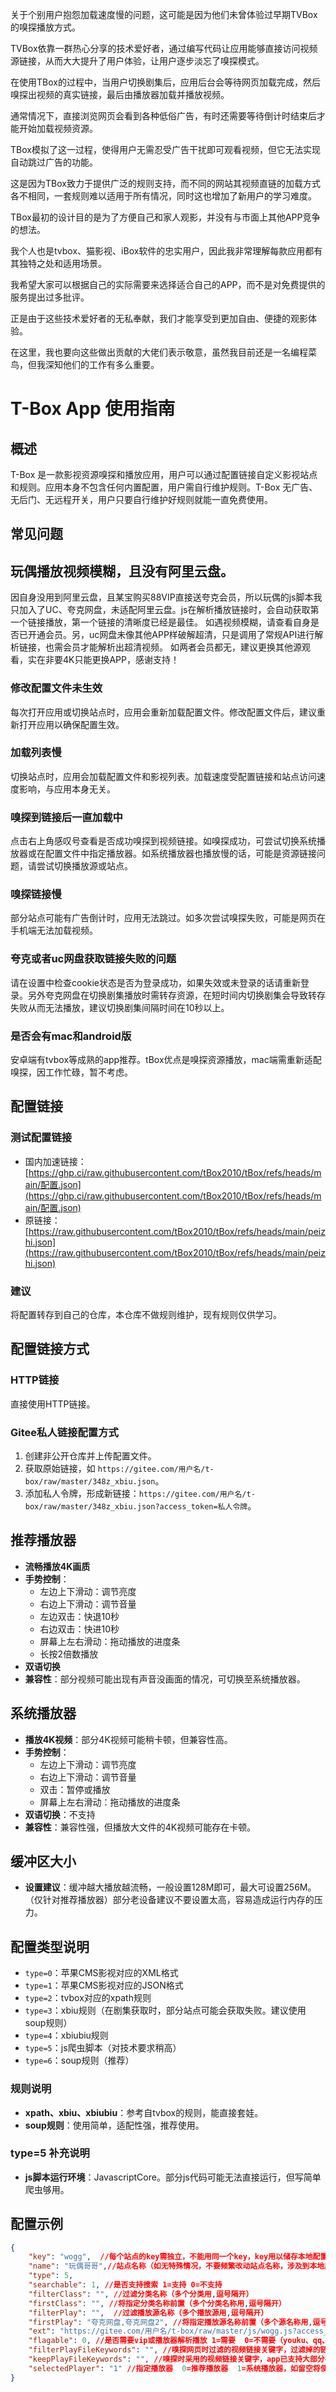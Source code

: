 关于个别用户抱怨加载速度慢的问题，这可能是因为他们未曾体验过早期TVBox的嗅探播放方式。

TVBox依靠一群热心分享的技术爱好者，通过编写代码让应用能够直接访问视频源链接，从而大大提升了用户体验，让用户逐步淡忘了嗅探模式。

在使用TBox的过程中，当用户切换剧集后，应用后台会等待网页加载完成，然后嗅探出视频的真实链接，最后由播放器加载并播放视频。

通常情况下，直接浏览网页会看到各种低俗广告，有时还需要等待倒计时结束后才能开始加载视频资源。

TBox模拟了这一过程，使得用户无需忍受广告干扰即可观看视频，但它无法实现自动跳过广告的功能。

这是因为TBox致力于提供广泛的规则支持，而不同的网站其视频直链的加载方式各不相同，一套规则难以适用于所有情况，同时这也增加了新用户的学习难度。

TBox最初的设计目的是为了方便自己和家人观影，并没有与市面上其他APP竞争的想法。

我个人也是tvbox、猫影视、iBox软件的忠实用户，因此我非常理解每款应用都有其独特之处和适用场景。

我希望大家可以根据自己的实际需要来选择适合自己的APP，而不是对免费提供的服务提出过多批评。

正是由于这些技术爱好者的无私奉献，我们才能享受到更加自由、便捷的观影体验。

在这里，我也要向这些做出贡献的大佬们表示敬意，虽然我目前还是一名编程菜鸟，但我深知他们的工作有多么重要。

# T-Box App 使用指南

## 概述
T-Box 是一款影视资源嗅探和播放应用，用户可以通过配置链接自定义影视站点和规则。应用本身不包含任何内置配置，用户需自行维护规则。T-Box 无广告、无后门、无远程开关，用户只要自行维护好规则就能一直免费使用。

## 常见问题
## 玩偶播放视频模糊，且没有阿里云盘。
因自身没用到阿里云盘，且某宝购买88VIP直接送夸克会员，所以玩偶的js脚本我只加入了UC、夸克网盘，未适配阿里云盘。js在解析播放链接时，会自动获取第一个链接播放，第一个链接的清晰度已经是最佳。
如遇视频模糊，请查看自身是否已开通会员。另，uc网盘未像其他APP样破解超清，只是调用了常规API进行解析链接，也需会员才能解析出超清视频。
如两者会员都无，建议更换其他源观看，实在非要4K只能更换APP，感谢支持！

### 修改配置文件未生效
每次打开应用或切换站点时，应用会重新加载配置文件。修改配置文件后，建议重新打开应用以确保配置生效。

### 加载列表慢
切换站点时，应用会加载配置文件和影视列表。加载速度受配置链接和站点访问速度影响，与应用本身无关。

### 嗅探到链接后一直加载中
点击右上角感叹号查看是否成功嗅探到视频链接。如嗅探成功，可尝试切换系统播放器或在配置文件中指定播放器。如系统播放器也播放慢的话，可能是资源链接问题，请尝试切换播放源或站点。

### 嗅探链接慢
部分站点可能有广告倒计时，应用无法跳过。如多次尝试嗅探失败，可能是网页在手机端无法加载视频。

### 夸克或者uc网盘获取链接失败的问题
请在设置中检查cookie状态是否为登录成功，如果失效或未登录的话请重新登录。另外夸克网盘在切换剧集播放时需转存资源，在短时间内切换剧集会导致转存失败从而无法播放，建议切换剧集间隔时间在10秒以上。

### 是否会有mac和android版
安卓端有tvbox等成熟的app推荐。tBox优点是嗅探资源播放，mac端需重新适配嗅探，因工作忙碌，暂不考虑。

## 配置链接

### 测试配置链接
- 国内加速链接：[https://ghp.ci/raw.githubusercontent.com/tBox2010/tBox/refs/heads/main/配置.json](https://ghp.ci/raw.githubusercontent.com/tBox2010/tBox/refs/heads/main/配置.json)
- 原链接：[https://raw.githubusercontent.com/tBox2010/tBox/refs/heads/main/peizhi.json](https://raw.githubusercontent.com/tBox2010/tBox/refs/heads/main/peizhi.json)

### 建议
将配置转存到自己的仓库，本仓库不做规则维护，现有规则仅供学习。

## 配置链接方式

### HTTP链接
直接使用HTTP链接。

### Gitee私人链接配置方式
1. 创建非公开仓库并上传配置文件。
2. 获取原始链接，如 `https://gitee.com/用户名/t-box/raw/master/348z_xbiu.json`。
3. 添加私人令牌，形成新链接：`https://gitee.com/用户名/t-box/raw/master/348z_xbiu.json?access_token=私人令牌`。

## 推荐播放器
- **流畅播放4K画质**
- **手势控制**：
  - 左边上下滑动：调节亮度
  - 右边上下滑动：调节音量
  - 左边双击：快退10秒
  - 右边双击：快进10秒
  - 屏幕上左右滑动：拖动播放的进度条
  - 长按2倍数播放
- **双语切换**
- **兼容性**：部分视频可能出现有声音没画面的情况，可切换至系统播放器。

## 系统播放器
- **播放4K视频**：部分4K视频可能稍卡顿，但兼容性高。
- **手势控制**：
  - 左边上下滑动：调节亮度
  - 右边上下滑动：调节音量
  - 双击：暂停或播放
  - 屏幕上左右滑动：拖动播放的进度条
- **双语切换**：不支持
- **兼容性**：兼容性强，但播放大文件的4K视频可能存在卡顿。

## 缓冲区大小
- **设置建议**：缓冲越大播放越流畅，一般设置128M即可，最大可设置256M。（仅针对推荐播放器）部分老设备建议不要设置太高，容易造成运行内存的压力。

## 配置类型说明
- `type=0`：苹果CMS影视对应的XML格式
- `type=1`：苹果CMS影视对应的JSON格式
- `type=2`：tvbox对应的xpath规则
- `type=3`：xbiu规则（在剧集获取时，部分站点可能会获取失败。建议使用soup规则）
- `type=4`：xbiubiu规则
- `type=5`：js爬虫脚本（对技术要求稍高）
- `type=6`：soup规则（推荐）

### 规则说明
- **xpath、xbiu、xbiubiu**：参考自tvbox的规则，能直接套娃。
- **soup规则**：使用简单，适配性强，推荐使用。

### type=5 补充说明
- **js脚本运行环境**：JavascriptCore。部分js代码可能无法直接运行，但写简单爬虫够用。

## 配置示例
```json
{
    "key": "wogg",  //每个站点的key需独立，不能用同一个key，key用以储存本地配置文件
    "name": "玩偶哥哥",//站点名称（如无特殊情况，不要频繁改动站点名称，涉及到本地历史、收藏记录等）
    "type": 5,
    "searchable": 1, //是否支持搜索 1=支持 0=不支持
    "filterClass": "", //过滤分类名称（多个分类用,逗号隔开）
    "firstClass": "", //将指定分类名称前置（多个分类名称用,逗号隔开）
    "filterPlay": "",  //过滤播放源名称（多个播放源用,逗号隔开）
    "firstPlay": "夸克网盘,夸克网盘2", //将指定播放源名称前置（多个源名称用,逗号隔开）
    "ext": "https://gitee.com/用户名/t-box/raw/master/js/wogg.js?access_token=私人令牌",//配置链接（支持带私人令牌的gitee链接）
    "flagable": 0, //是否需要vip或播放器解析播放 1=需要  0=不需要（youku、qq、iqiyi等需要解析，如网页嗅探视频的话部分网站已内置了vip解析）
    "filterPlayFileKeywords": "", //嗅探网页时过滤的视频链接关键字，过滤掉的链接不会取过来（多个关键字用,逗号隔开）
    "keepPlayFileKeywords": "", //嗅探时采用的视频链接关键字，app已支持大部分视频链接的嗅探，一般不需要特别设置（多个关键字用,逗号隔开）
    "selectedPlayer": "1" //指定播放器  0=推荐播放器  1=系统播放器，如留空将使用设置中选择的播放器
}
```
